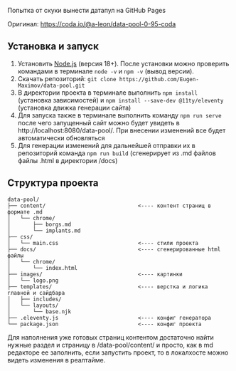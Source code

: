 Попытка от скуки вынести датапул на GitHub Pages

Оригинал: https://coda.io/@a-leon/data-pool-0-95-coda

## Установка и запуск
1. Установить [Node.js](https://nodejs.org/en) (версия 18+). После установки можно проверить командами в терминале `node -v` и `npm -v` (вывод версии).
2. Скачать репозиторий: `git clone https://github.com/Eugen-Maximov/data-pool.git`
3. В директории проекта в терминале выполнить `npm install` (установка зависимостей) и `npm install --save-dev @11ty/eleventy` (установка движка генерации сайта)
4. Для запуска также в терминале выполнить команду `npm run serve` после чего запущенный сайт можно будет увидеть в http://localhost:8080/data-pool/. При внесении изменений все будет автоматически обновляться
5. Для генерации изменений для дальнейшей отправки их в репозиторий команда `npm run build` (сгенерирует из .md файлов файлы .html в директории /docs)

## Структура проекта
```
data-pool/
├── content/                             <---- контент страниц в формате .md
│   └── chrome/
│       ├── borgs.md
│       └── implants.md
├── css/
│   └── main.css                         <---- стили проекта
├── docs/                                <---- сгенерированные html файлы
│   └── chrome/
│       └── index.html
├── images/                              <---- картинки
│   └── logo.png
├── templates/                           <---- верстка и логика главной и сайдбара
│   ├── includes/
│   └── layouts/
│       └── base.njk 
├── .eleventy.js                         <---- конфиг генератора
└── package.json                         <---- конфиг проекта
```
Для наполнения уже готовых страниц контентом достаточно найти нужные раздел и страницу в /data-pool/content/ и просто, как в md редакторе ее заполнить, если запустить проект, то в локалхосте можно видеть изменения в реалтайме.
